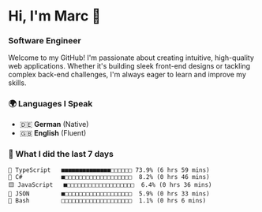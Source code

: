 # Hi, I'm Marc 👋 
### Software Engineer

Welcome to my GitHub! I'm passionate about creating intuitive, high-quality web applications. Whether it's building sleek front-end designs or tackling complex back-end challenges, I'm always eager to learn and improve my skills.  

### 🌍 Languages I Speak  
- 🇩🇪 **German** (Native)  
- 🇬🇧 **English** (Fluent)

### 🤯 What I did the last 7 days

```
🔷 TypeScript   ■■■■■■■■■■■■■■□□□□□□ 73.9% (6 hrs 59 mins)
🔷 C#           ■□□□□□□□□□□□□□□□□□□□  8.2% (0 hrs 46 mins)
🟨 JavaScript   ■□□□□□□□□□□□□□□□□□□□  6.4% (0 hrs 36 mins)
📄 JSON         ■□□□□□□□□□□□□□□□□□□□  5.9% (0 hrs 33 mins)
📄 Bash         □□□□□□□□□□□□□□□□□□□□  1.1% (0 hrs 6 mins)
```
